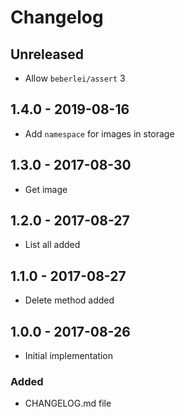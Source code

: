 # Changelog

<!-- There is always Unreleased section on the top. Subsections (Added, Changed, Fixed, Removed) should be added as needed. -->
## Unreleased
- Allow `beberlei/assert` 3

## 1.4.0 - 2019-08-16
- Add `namespace` for images in storage

## 1.3.0 - 2017-08-30
- Get image

## 1.2.0 - 2017-08-27
- List all added

## 1.1.0 - 2017-08-27
- Delete method added

## 1.0.0 - 2017-08-26
- Initial implementation

### Added
- CHANGELOG.md file
